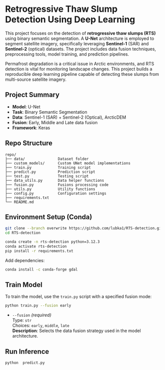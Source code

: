 #  Retrogressive Thaw Slump Detection Using Deep Learning

This project focuses on the detection of **retrogressive thaw slumps (RTS)** using binary semantic segmentation. A **U-Net** architecture is employed to segment satellite imagery, specifically leveraging **Sentinel-1** (SAR) and **Sentinel-2** (optical) datasets. The project includes data fusion techniques, preprocessing tools, model training, and prediction pipelines.

Permafrost degradation is a critical issue in Arctic environments, and RTS detection is vital for monitoring landscape changes. This project builds a reproducible deep learning pipeline capable of detecting these slumps from multi-source satellite imagery.

##  Project Summary

- **Model**: U-Net  
- **Task**: Binary Semantic Segmentation  
- **Data**: Sentinel-1 (SAR) + Sentinel-2 (Optical), ArcticDEM  
- **Fusion**: Early, Middle and Late data fusion 
- **Framework**: Keras

##  Repo Structure

```plaintext
repo/
├── data/               Dataset folder 
├── custom_models/      Custom UNet model implementations
├── train.py            Training script
├── predict.py          Prediction script
├── test.py             Testing script
├── data_utils.py       Data helper functions
├── fusion.py           Fusions processing code
├── utils.py            Utility functions
├── config.py           Configuration settings
├── requirements.txt 
└── README.md 
 ```     


## Environment Setup (Conda)

```bash
git clone --branch overwrite https://github.com/lubka1/RTS-detection.git
cd RTS-detection

conda create -n rts-detection python=3.12.3
conda activate rts-detection
pip install -r requirements.txt
```
Add dependencies:
```bash
conda install -c conda-forge gdal
```

## Train Model
To train the model, use the `train.py` script with a specified fusion mode:

```bash
python train.py --fusion early
```
- `--fusion` *(required)*  
  Type: `str`  
  Choices: `early`, `middle`, `late`  
  **Description**: Selects the data fusion strategy used in the model architecture.


## Run Inference
```bash
python  predict.py
```


